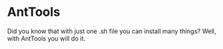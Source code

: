 # AntTools
Did you know that with just one .sh file you can install many things? Well, with AntTools you will do it.
